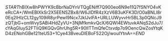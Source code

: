 $START$hBIXw8hPWYK9cBbrNaDYnVTQgENiff7Q900eo6N9e11Q7fSNYO4vKeRcCA+/WmEBIXkSr2X5EENSZBx8/W6JIDfR4zXzV6B3uKFK3D/O0aBNLl8r0Eq2lHlzCL12gy109iR8yrPewI9Ncx7JklJvIFA+URLLUWyvvHr5BL3p0QNcJ9zQTjbG+omWvySABi4HdZyVU+3NjMfkmkvQcX/6QWI4EWtuvkANqS2dJu7/cYAqGIuyS2FTIiQ9KGQvGhrUhg5R+90IITTmQfeCtxvdp7o9OencQwZosYtqKD4zENohGBe121teU53+1Cye43BveuDIEBoF522Oj/wouIYtnA==$END$